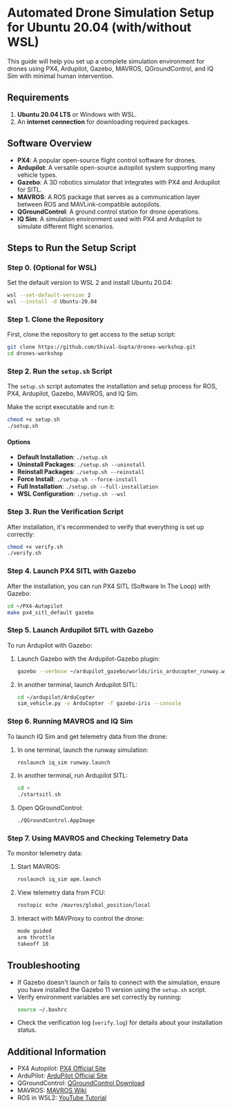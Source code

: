 # Automated Drone Simulation Setup for Ubuntu 20.04 (with/without WSL)

This guide will help you set up a complete simulation environment for drones using PX4, Ardupilot, Gazebo, MAVROS, QGroundControl, and IQ Sim with minimal human intervention.

## Requirements

1. **Ubuntu 20.04 LTS** or Windows with WSL.
2. An **internet connection** for downloading required packages.

## Software Overview

- **PX4**: A popular open-source flight control software for drones.
- **Ardupilot**: A versatile open-source autopilot system supporting many vehicle types.
- **Gazebo**: A 3D robotics simulator that integrates with PX4 and Ardupilot for SITL.
- **MAVROS**: A ROS package that serves as a communication layer between ROS and MAVLink-compatible autopilots.
- **QGroundControl**: A ground control station for drone operations.
- **IQ Sim**: A simulation environment used with PX4 and Ardupilot to simulate different flight scenarios.

## Steps to Run the Setup Script

### Step 0. (Optional for WSL)
Set the default version to WSL 2 and install Ubuntu 20.04:
```bash
wsl --set-default-version 2
wsl --install -d Ubuntu-20.04
```

### Step 1. Clone the Repository

First, clone the repository to get access to the setup script:
```bash
git clone https://github.com/Shival-Gupta/drones-workshop.git
cd drones-workshop
```

### Step 2. Run the `setup.sh` Script

The `setup.sh` script automates the installation and setup process for ROS, PX4, Ardupilot, Gazebo, MAVROS, and IQ Sim.

Make the script executable and run it:
```bash
chmod +x setup.sh
./setup.sh
```

#### Options
- **Default Installation**: `./setup.sh`
- **Uninstall Packages**: `./setup.sh --uninstall`
- **Reinstall Packages**: `./setup.sh --reinstall`
- **Force Install**: `./setup.sh --force-install`
- **Full Installation**: `./setup.sh --full-installation`
- **WSL Configuration**: `./setup.sh --wsl`

### Step 3. Run the Verification Script

After installation, it's recommended to verify that everything is set up correctly:
```bash
chmod +x verify.sh
./verify.sh
```

### Step 4. Launch PX4 SITL with Gazebo

After the installation, you can run PX4 SITL (Software In The Loop) with Gazebo:
```bash
cd ~/PX4-Autopilot
make px4_sitl_default gazebo
```

### Step 5. Launch Ardupilot SITL with Gazebo

To run Ardupilot with Gazebo:
1. Launch Gazebo with the Ardupilot-Gazebo plugin:
   ```bash
   gazebo --verbose ~/ardupilot_gazebo/worlds/iris_arducopter_runway.world
   ```
2. In another terminal, launch Ardupilot SITL:
   ```bash
   cd ~/ardupilot/ArduCopter
   sim_vehicle.py -v ArduCopter -f gazebo-iris --console
   ```

### Step 6. Running MAVROS and IQ Sim

To launch IQ Sim and get telemetry data from the drone:
1. In one terminal, launch the runway simulation:
   ```bash
   roslaunch iq_sim runway.launch
   ```
2. In another terminal, run Ardupilot SITL:
   ```bash
   cd ~
   ./startsitl.sh
   ```
3. Open QGroundControl:
   ```bash
   ./QGroundControl.AppImage
   ```

### Step 7. Using MAVROS and Checking Telemetry Data

To monitor telemetry data:
1. Start MAVROS:
   ```bash
   roslaunch iq_sim apm.launch
   ```
2. View telemetry data from FCU:
   ```bash
   rostopic echo /mavros/global_position/local
   ```
3. Interact with MAVProxy to control the drone:
   ```bash
   mode guided
   arm throttle
   takeoff 10
   ```

## Troubleshooting

- If Gazebo doesn't launch or fails to connect with the simulation, ensure you have installed the Gazebo 11 version using the `setup.sh` script.
- Verify environment variables are set correctly by running:
  ```bash
  source ~/.bashrc
  ```
- Check the verification log (`verify.log`) for details about your installation status.

## Additional Information

- PX4 Autopilot: [PX4 Official Site](https://px4.io/)
- ArduPilot: [ArduPilot Official Site](https://ardupilot.org/)
- QGroundControl: [QGroundControl Download](https://qgroundcontrol.com/)
- MAVROS: [MAVROS Wiki](https://wiki.ros.org/mavros)
- ROS in WSL2: [YouTube Tutorial](https://youtu.be/DW7l9LHdK5c?si=ltJt0esJWsJj9lDu)
